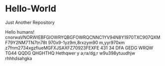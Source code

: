 # Hello-World
Just Another Repository

Hello humans!
cnorwaVNORWIEBFGIOWRYQBGFOWRQCNNC1YV94N8Y1970TXC907QXMF79Y2NM7TN7tn78t  970x9-1yz9m,8rxzym90  m,yyr970xm  z7fnm2734xgzfiueMGFXJSAXFZ70923FEXFE  431 34 DFA GEDG WRQW TG44 QQDG QHGHTHQ  Hethqwer
y a;ra/dg,r w9u398ytuudhjw rhhhdsahgka
